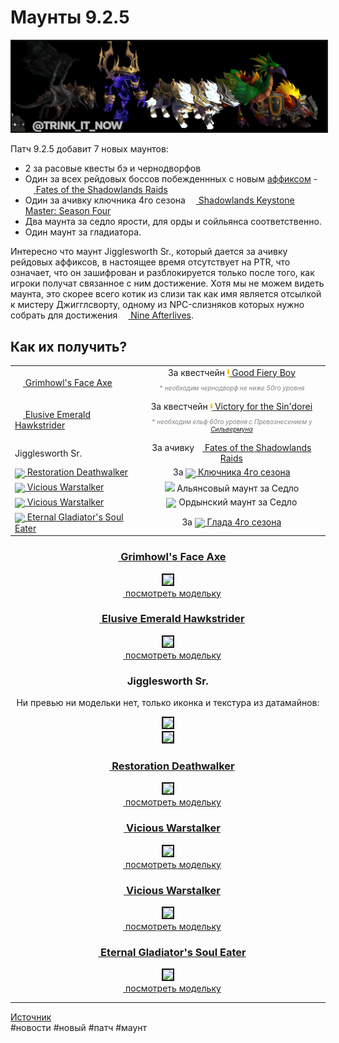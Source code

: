 # Маунты 9.2.5

<html>
<center>
<img src=https://raw.githubusercontent.com/MagicalCow/TrinkIT-News/main/Assets/WH327199/WH327199-01.jpg float=center border=2>
</center>  
</html>

Патч 9.2.5 добавит 7 новых маунтов:

- 2 за расовые квесты бэ и чернодворфов  
- Один за всех рейдовых боссов побежденнных с новым <a href="https://github.com/MagicalCow/TrinkIT-News/blob/main/Sources/Guides/Guide-9.2.5.md#%D0%BD%D0%BE%D0%B2%D1%8B%D0%B9-%D0%B0%D1%84%D1%84%D0%B8%D0%BA%D1%81-shrouded">аффиксом</a> - <a href="https://ptr.wowhead.com/achievement=15684/fates-of-the-shadowlands-raids"><img src="https://wow.zamimg.com/images/wow/icons/large/achievement_mythicdungeons_shadowlands.jpg" align="bottom" width="13" height="13"/> Fates of the Shadowlands Raids</a>  
- Один за ачивку ключника 4го сезона <a href="https://ptr.wowhead.com/achievement=15690/shadowlands-keystone-master-season-four"><img src="https://wow.zamimg.com/images/wow/icons/large/achievement_challengemode_platinum.jpg" align="bottom" width="13" height="13"/> Shadowlands Keystone Master: Season Four</a>  
- Два маунта за седло ярости, для орды и сойльянса соответственно. 
- Один маунт за гладиатора.

Интересно что маунт Jigglesworth Sr., который дается за ачивку рейдовых аффиксов, в настоящее время отсутствует на PTR, что означает, что он зашифрован и разблокируется только после того, как игроки получат связанное с ним достижение. Хотя мы не можем видеть маунта, это скорее всего котик из слизи так как имя является отсылкой к мистеру Джигглсворту, одному из NPC-слизняков которых нужно собрать для достижения <a href="https://ptr.wowhead.com/achievement=14634/nine-afterlives"><img src="https://wow.zamimg.com/images/wow/icons/large/inv_catslime.jpg" align="bottom" width="13" height="13"/> Nine Afterlives</a>.

## Как их получить?
<table class="grid">
	<tbody>
		<tr>
			<td><a href="https://ptr.wowhead.com/item=191123/grimhowls-face-axe"><img src="https://wow.zamimg.com/images/wow/icons/large/inv_darkhoundmount.jpg" style="vertical-align: middle; width="13" height="13"  width="13" height="13""> Grimhowl's Face Axe</a></td>
			<td style="text-align: center;">За квестчейн <a href="https://ptr.wowhead.com/quest=65564/good-fiery-boy"><img src="https://raw.githubusercontent.com/MagicalCow/TrinkIT-News/main/Assets/Common/quest-start.png" style="vertical-align: middle; width="13" height="13""> Good Fiery Boy</a><br><p style="color:gray;font-size:10px;"><i>* необходим чернодворф не ниже 50го уровня</i></p></td>
		</tr>
		<tr>
			<td><a href="https://ptr.wowhead.com/item=191566/elusive-emerald-hawkstrider"><img src="https://wow.zamimg.com/images/wow/icons/large/ability_mount_cockatricemount_green.jpg" style="vertical-align: middle; width="13" height="13""  width="13" height="13"> Elusive Emerald Hawkstrider</a></td>
			<td style="text-align: center;">За квестчейн <a href="https://ptr.wowhead.com/quest=65653/victory-for-the-sindorei"><img src="https://raw.githubusercontent.com/MagicalCow/TrinkIT-News/main/Assets/Common/quest-start.png" style="vertical-align: middle; width="13" height="13""> Victory for the Sin'dorei</a><br><p style="color:gray;font-size:10px;"><i>* необходим ельф 60го уровня с Превознесением у <a href="https://ptr.wowhead.com/faction=911/silvermoon-city"> Сильвермуна</a></p></td>
		</tr>
		<tr>
			<td>Jigglesworth Sr.</td>
			<td style="text-align: center;" colspan="1">За ачивку<a href="https://ptr.wowhead.com/achievement=15684/fates-of-the-shadowlands-raids"><img src="https://wow.zamimg.com/images/wow/icons/large/achievement_mythicdungeons_shadowlands.jpg" style="vertical-align: middle; width="13" height="13"" width="13" height="13"> Fates of the Shadowlands Raids</a>
			</td>
		</tr>
		<tr>
			<td><a href="https://ptr.wowhead.com/item=192557/restoration-deathwalker"><img src="https://wow.zamimg.com/images/wow/icons/large/inv_deathelementalmount_purple.jpg" style="vertical-align: middle; width="13" height="13""> Restoration Deathwalker</a></td>
			<td style="text-align: center;" colspan="1">За <a href="https://ptr.wowhead.com/achievement=15690/shadowlands-keystone-master-season-four"><img src="https://wow.zamimg.com/images/wow/icons/large/achievement_challengemode_platinum.jpg" style="vertical-align: middle; width="13" height="13""> Ключника 4го сезона</a></td>
		</tr>
		<tr>
			<td><a href="https://ptr.wowhead.com/item=187644/vicious-warstalker"><img src="https://wow.zamimg.com/images/wow/icons/large/inv_vicioushordewolf_mount.jpg" style="vertical-align: middle; width="13" height="13""> Vicious Warstalker</a></td>
			<td style="text-align: center;" colspan="1"><img src="https://wow.zamimg.com/images/icons/alliance.png"> Альянсовый маунт за Седло</td>
		</tr>
		<tr>
			<td><a href="https://ptr.wowhead.com/item=187642/vicious-warstalker"><img src="https://wow.zamimg.com/images/wow/icons/large/inv_viciousalliancewolf_mount.jpg" style="vertical-align: middle; width="13" height="13""> Vicious Warstalker</a></td>
			<td style="text-align: center;" colspan="1"><img src="https://wow.zamimg.com/images/icons/horde.png" style="vertical-align: middle; width="13" height="13""> Ордынский маунт за Седло</td>
		</tr>
		<tr>
			<td><a href="https://ptr.wowhead.com/item=191290/eternal-gladiators-soul-eater"><img src="https://wow.zamimg.com/images/wow/icons/large/inv_shadebeastmount_orange.jpg" style="vertical-align: middle; width="13" height="13""> Eternal Gladiator's Soul Eater</a></td>
			<td style="text-align: center;" colspan="1">За <a href="https://ptr.wowhead.com/achievement=15605/gladiator-shadowlands-season-4"><img src="https://wow.zamimg.com/images/wow/icons/large/achievement_featsofstrength_gladiator_09.jpg" style="vertical-align: middle; width="13" height="13""> Глада 4го сезона</a></td>
		</tr>
	</tbody>
</table>

<center>
<h3><a href="https://ptr.wowhead.com/item=191123/grimhowls-face-axe"><img src="https://wow.zamimg.com/images/wow/icons/large/inv_darkhoundmount.jpg" align="bottom" width="13" height="13"/> Grimhowl's Face Axe</a></h3>
<img src=https://wow.zamimg.com/modelviewer/ptr/webthumbs/npc-row/212/105428.jpg float=center border=2><br>
<a href="https://ru.wowhead.com/news/all-new-mounts-from-patch-9-2-5-racial-mounts-dungeons-raids-pvp-327199#modelviewer:1:105428:0"><img src="https://wow.zamimg.com/favicon.ico" width="13" height="13"/> посмотреть модельку</a>
</center>

<center>
<h3><a href="https://ptr.wowhead.com/item=191566/elusive-emerald-hawkstrider"><img src="https://wow.zamimg.com/images/wow/icons/large/ability_mount_cockatricemount_green.jpg" align="bottom" width="13" height="13"/> Elusive Emerald Hawkstrider</a></h3>
<img src=https://wow.zamimg.com/modelviewer/ptr/webthumbs/npc-row/22/106262.jpg float=center border=2><br>
<a href="https://ptr.wowhead.com/item=191566/elusive-emerald-hawkstrider#modelviewer"><img src="https://wow.zamimg.com/favicon.ico" width="13" height="13"/> посмотреть модельку</a>
</center>

<center>
<h3>Jigglesworth Sr.</h3>
<p>Ни превью ни модельки нет, только иконка и текстура из датамайнов:<p>
<img src=https://wow.zamimg.com/uploads/screenshots/normal/1056089.jpg?maxWidth=75 float=center border=2><br>
<img src=https://wow.zamimg.com/uploads/screenshots/normal/1056088.jpg float=center border=2>
</center>

<center>
<h3><a href="https://ptr.wowhead.com/item=192557/restoration-deathwalker"><img src="https://wow.zamimg.com/images/wow/icons/large/inv_deathelementalmount_purple.jpg" align="bottom" width="13" height="13"/> Restoration Deathwalker</a></h3>
<img src=https://wow.zamimg.com/modelviewer/ptr/webthumbs/npc-row/152/107160.jpg float=center border=2><br>
<a href="https://ptr.wowhead.com/item=192557/restoration-deathwalker#modelviewer"><img src="https://wow.zamimg.com/favicon.ico" width="13" height="13"/> посмотреть модельку</a></center>

<center>
<h3><a href="https://ptr.wowhead.com/item=187644/vicious-warstalker"><img src="https://wow.zamimg.com/images/wow/icons/large/inv_vicioushordewolf_mount.jpg" align="bottom" width="13" height="13"/> Vicious Warstalker</a></h3>
<img src=https://wow.zamimg.com/modelviewer/ptr/webthumbs/npc-row/70/100678.jpg float=center border=2><br>
<a href="https://ptr.wowhead.com/item=187644/vicious-warstalker#modelviewer"><img src="https://wow.zamimg.com/favicon.ico" width="13" height="13"/> посмотреть модельку</a></center>

<center>
<h3><a href="https://ptr.wowhead.com/item=187642/vicious-warstalker"><img src="https://wow.zamimg.com/images/wow/icons/large/inv_viciousalliancewolf_mount.jpg" align="bottom" width="13" height="13"/> Vicious Warstalker</a></h3>
<img src=https://wow.zamimg.com/modelviewer/ptr/webthumbs/npc-row/71/100679.jpg float=center border=2><br>
<a href="https://ptr.wowhead.com/item=187642/vicious-warstalker#modelviewer"><img src="https://wow.zamimg.com/favicon.ico" width="13" height="13"/> посмотреть модельку</a></center>

<center>
<h3><a href="https://ptr.wowhead.com/item=191290/eternal-gladiators-soul-eater"><img src="https://wow.zamimg.com/images/wow/icons/large/inv_shadebeastmount_orange.jpg" align="bottom" width="13" height="13"/> Eternal Gladiator's Soul Eater</a></h3>
<img src=https://wow.zamimg.com/modelviewer/ptr/webthumbs/npc-row/29/97309.jpg float=center border=2><br>
<a href="https://ptr.wowhead.com/item=191290/eternal-gladiators-soul-eater#modelviewer"><img src="https://wow.zamimg.com/favicon.ico" width="13" height="13"/> посмотреть модельку</a></center>


---
<a href="https://www.wowhead.com/news/327199">Источник</a>  
#новости #новый #патч #маунт